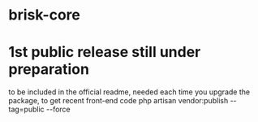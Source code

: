 # brisk-core
# 1st public release still under preparation 

to be included in the official readme, needed each time you upgrade the package, to get recent front-end code
php artisan vendor:publish --tag=public --force